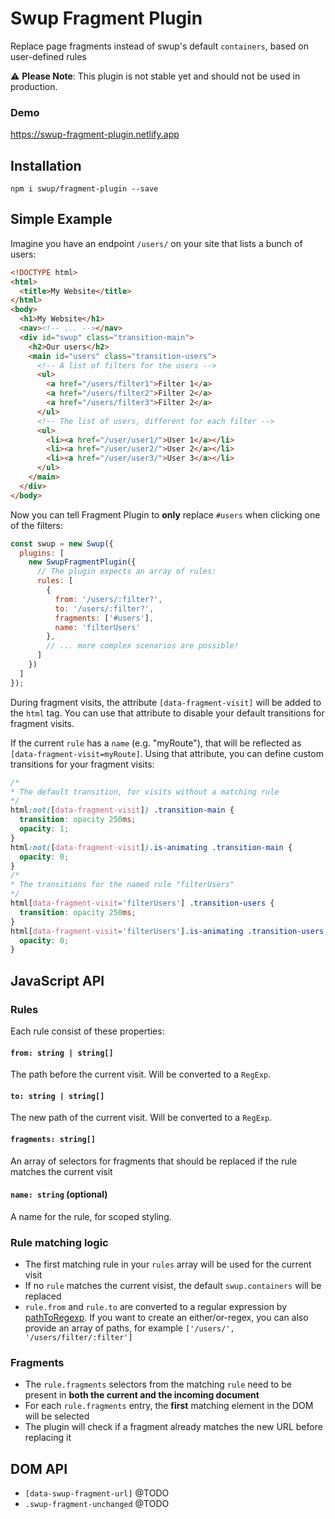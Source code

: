 # Swup Fragment Plugin

Replace page fragments instead of swup's default `containers`, based on user-defined rules

⚠️ **Please Note**: This plugin is not stable yet and should not be used in production.

### Demo

https://swup-fragment-plugin.netlify.app

## Installation

```shell
npm i swup/fragment-plugin --save
```

## Simple Example

Imagine you have an endpoint `/users/` on your site that lists a bunch of users:

```html
<!DOCTYPE html>
<html>
  <title>My Website</title>
</html>
<body>
  <h1>My Website</h1>
  <nav><!-- ... --></nav>
  <div id="swup" class="transition-main">
    <h2>Our users</h2>
    <main id="users" class="transition-users">
      <!-- A list of filters for the users -->
      <ul>
        <a href="/users/filter1">Filter 1</a>
        <a href="/users/filter2">Filter 2</a>
        <a href="/users/filter3">Filter 2</a>
      </ul>
      <!-- The list of users, different for each filter -->
      <ul>
        <li><a href="/user/user1/">User 1</a></li>
        <li><a href="/user/user2/">User 2</a></li>
        <li><a href="/user/user3/">User 3</a></li>
      </ul>
    </main>
  </div>
</body>
```

Now you can tell Fragment Plugin to **only** replace `#users` when clicking one of the filters:

```js
const swup = new Swup({
  plugins: [
    new SwupFragmentPlugin({
      // The plugin expects an array of rules:
      rules: [
        {
          from: '/users/:filter?',
          to: '/users/:filter?',
          fragments: ['#users'],
          name: 'filterUsers'
        },
        // ... more complex scenarios are possible!
      ]
    })
  ]
});
```
During fragment visits, the attribute `[data-fragment-visit]` will be added to the `html` tag. You can use that
attribute to disable your default transitions for fragment visits.

If the current `rule` has a `name` (e.g. "myRoute"), that will be reflected as `[data-fragment-visit=myRoute]`. Using that attribute, you can define custom transitions for your fragment visits:

```css
/*
* The default transition, for visits without a matching rule
*/
html:not([data-fragment-visit]) .transition-main {
  transition: opacity 250ms;
  opacity: 1;
}
html:not([data-fragment-visit]).is-animating .transition-main {
  opacity: 0;
}
/*
* The transitions for the named rule "filterUsers"
*/
html[data-fragment-visit='filterUsers'] .transition-users {
  transition: opacity 250ms;
}
html[data-fragment-visit='filterUsers'].is-animating .transition-users {
  opacity: 0;
}
```

## JavaScript API

### Rules

Each rule consist of these properties:

#### `from: string | string[]`

The path before the current visit. Will be converted to a `RegExp`.

#### `to: string | string[]`

The new path of the current visit. Will be converted to a `RegExp`.

#### `fragments: string[]`

An array of selectors for fragments that should be replaced if the rule matches the current visit

#### `name: string` (optional)

A name for the rule, for scoped styling.

### Rule matching logic

- The first matching rule in your `rules` array will be used for the current visit
- If no `rule` matches the current visist, the default `swup.containers` will be replaced
- `rule.from` and `rule.to` are converted to a regular expression by [pathToRegexp](https://github.com/pillarjs/path-to-regexp). If you want to create an either/or-regex, you can also provide an array of paths, for example `['/users/', '/users/filter/:filter']`

### Fragments

- The `rule.fragments` selectors from the matching `rule` need to be present in **both the current and the incoming document**
- For each `rule.fragments` entry, the **first** matching element in the DOM will be selected
- The plugin will check if a fragment already matches the new URL before replacing it

## DOM API

- `[data-swup-fragment-url]` @TODO
- `.swup-fragment-unchanged` @TODO
